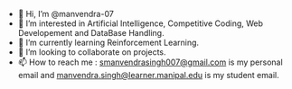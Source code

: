 - 👋 Hi, I’m @manvendra-07
- 👀 I’m interested in Artificial Intelligence, Competitive Coding, Web Developement and DataBase Handling.
- 🌱 I’m currently learning Reinforcement Learning.
- 💞️ I’m looking to collaborate on projects.
- 📫 How to reach me : smanvendrasingh007@gmail.com is my personal email and manvendra.singh@learner.manipal.edu is my student email.

<!---
manvendra-07/manvendra-07 is a ✨ special ✨ repository because its `README.md` (this file) appears on your GitHub profile.
You can click the Preview link to take a look at your changes.
--->
